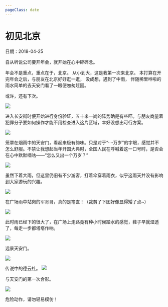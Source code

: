 ```yaml
---
pageClass: date
---
```


# 初见北京

<p class="date">日期：2018-04-25</p>

自从听说公司要开年会，就开始在心中碎碎念。

年会不是重点，重点在于，北京。
从小到大，这是我第一次来北京。
本打算在开完年会之后，与朋友在北京好好逛一逛，
没成想，遇到了中雨，
伴随稀里哗啦的雨水简单的去天安门看了一眼便匆匆赶回。

或许，还有下次。

![](http://p9h2m8jxq.bkt.clouddn.com/18-5-30/18191698.jpg)

进入长安街时便开始进行身份验证，五十米一岗的阵势确是有些吓。与朋友商量着犯罪分子要如何操作才能不用检查进入这片区域，幸好没想出可行方案。

![](http://p9h2m8jxq.bkt.clouddn.com/18-5-30/28856917.jpg)

笼罩在烟雨中的天安门，看起来极有韵味。只是对于“····万岁”的字眼，感觉并不怎么舒服。不禁让我想起当年开国大典时，全国人民在呼喊着这一口号时，是否会在心中默默嘀咕——“怎么又出一个万岁？”

![](http://p9h2m8jxq.bkt.clouddn.com/18-5-30/42644119.jpg)

虽然下着大雨，但这里仍旧有不少游客，打着伞穿着雨衣，似乎这雨天并没有影响到大家游玩的兴趣。

![](http://p9h2m8jxq.bkt.clouddn.com/18-5-30/49991052.jpg)

在广场雨中站岗的军哥哥，真的是笔直！（裁剪了下图好像显得矮了点~）

![](http://p9h2m8jxq.bkt.clouddn.com/18-5-30/49587325.jpg)

此时雨已经下的很大了，在广场上走路竟有种小时候踏水的感觉，鞋子早就湿透了，每走一步都塔塔作响。

![](http://p9h2m8jxq.bkt.clouddn.com/18-5-30/38531781.jpg)

远景天安门。

![](http://p9h2m8jxq.bkt.clouddn.com/18-5-30/59612426.jpg)

传说中的德云社。
![](http://p9h2m8jxq.bkt.clouddn.com/18-5-30/26500551.jpg)

与天安门的第一次合影。

![](http://p9h2m8jxq.bkt.clouddn.com/18-5-30/18909459.jpg)

危险动作，请勿轻易模仿！

